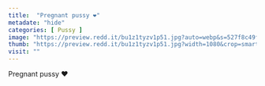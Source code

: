 ```yaml
---
title:  "Pregnant pussy ❤️"
metadate: "hide"
categories: [ Pussy ]
image: "https://preview.redd.it/bu1z1tyzv1p51.jpg?auto=webp&s=527f8c49f4eb1ca9cb69add8357db4b65905c32a"
thumb: "https://preview.redd.it/bu1z1tyzv1p51.jpg?width=1080&crop=smart&auto=webp&s=216da56b30811e5f4a4003f08426a9d35c77a593"
visit: ""
---
```

Pregnant pussy ❤️
